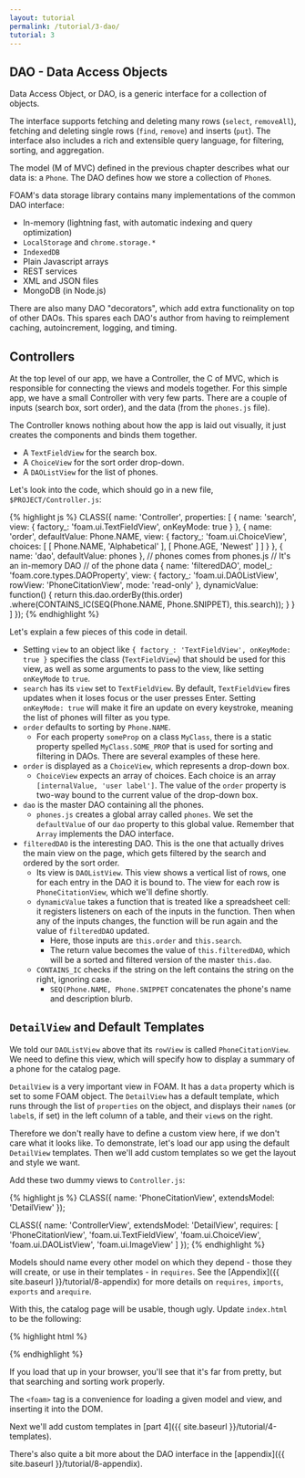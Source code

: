 ```yaml
---
layout: tutorial
permalink: /tutorial/3-dao/
tutorial: 3
---
```


## DAO - Data Access Objects

Data Access Object, or DAO, is a generic interface for a collection of objects.

The interface supports fetching and deleting many rows (`select`, `removeAll`),
fetching and deleting single rows (`find`, `remove`) and inserts (`put`). The
interface also includes a rich and extensible query language, for filtering,
sorting, and aggregation.

The model (M of MVC) defined in the previous chapter describes what our data is:
a `Phone`. The DAO defines how we store a collection of `Phone`s.

FOAM's data storage library contains many implementations of the common DAO
interface:
- In-memory (lightning fast, with automatic indexing and query optimization)
- `LocalStorage` and `chrome.storage.*`
- `IndexedDB`
- Plain Javascript arrays
- REST services
- XML and JSON files
- MongoDB (in Node.js)

There are also many DAO "decorators", which add extra functionality on top of
other DAOs. This spares each DAO's author from having to reimplement caching,
autoincrement, logging, and timing.

## Controllers

At the top level of our app, we have a Controller, the C of MVC, which is responsible for connecting the views and models together. For this simple app, we have a small Controller with very few parts. There are a couple of inputs (search box, sort order), and the data (from the `phones.js` file).

The Controller knows nothing about how the app is laid out visually, it just creates the components and binds them together.

- A `TextFieldView` for the search box.
- A `ChoiceView` for the sort order drop-down.
- A `DAOListView` for the list of phones.

Let's look into the code, which should go in a new file, `$PROJECT/Controller.js`:

{% highlight js %}
CLASS({
  name: 'Controller',
  properties: [
    {
      name: 'search',
      view: { factory_: 'foam.ui.TextFieldView', onKeyMode: true }
    },
    {
      name: 'order',
      defaultValue: Phone.NAME,
      view: { factory_: 'foam.ui.ChoiceView', choices: [
        [ Phone.NAME, 'Alphabetical' ],
        [ Phone.AGE,  'Newest' ]
      ] }
    },
    { name: 'dao', defaultValue: phones },    // phones comes from phones.js
                                              // It's an in-memory DAO
                                              // of the phone data
    {
      name: 'filteredDAO',
      model_: 'foam.core.types.DAOProperty',
      view: {
        factory_: 'foam.ui.DAOListView',
        rowView: 'PhoneCitationView',
        mode: 'read-only'
      },
      dynamicValue: function() {
        return this.dao.orderBy(this.order)
            .where(CONTAINS_IC(SEQ(Phone.NAME, Phone.SNIPPET), this.search));
      }
    }
  ]
});
{% endhighlight %}

Let's explain a few pieces of this code in detail.

- Setting `view` to an object like
  `{ factory_: 'TextFieldView', onKeyMode: true }` specifies the class
  (`TextFieldView`) that should be used for this view, as well as some arguments
  to pass to the view, like setting `onKeyMode` to `true`.
- `search` has its `view` set to `TextFieldView`. By default, `TextFieldView`
  fires updates when it loses focus or the user presses Enter. Setting
  `onKeyMode: true` will make it fire an update on every keystroke, meaning the
  list of phones will filter as you type.
- `order` defaults to sorting by `Phone.NAME`.
    - For each property `someProp` on a class `MyClass`, there is a static
    property spelled `MyClass.SOME_PROP` that is used for sorting and filtering
    in DAOs. There are several examples of these here.
- `order` is displayed as a `ChoiceView`, which represents a drop-down box.
    - `ChoiceView` expects an array of choices. Each choice is an array
      `[internalValue, 'user label']`. The value of the `order` property is
      two-way bound to the current value of the drop-down box.
- `dao` is the master DAO containing all the phones.
    - `phones.js` creates a global array called `phones`. We set the
    `defaultValue` of our `dao` property to this global value. Remember that
    `Array` implements the DAO interface.
- `filteredDAO` is the interesting DAO. This is the one that actually drives the
  main view on the page, which gets filtered by the search and ordered by the
  sort order.
    - Its view is `DAOListView`. This view shows a vertical list of rows, one
      for each entry in the DAO it is bound to. The view for each row is
      `PhoneCitationView`, which we'll define shortly.
    - `dynamicValue` takes a function that is treated like a spreadsheet cell:
      it registers listeners on each of the inputs in the function. Then when
      any of the inputs changes, the function will be run again and the value of
      `filteredDAO` updated.
        - Here, those inputs are `this.order` and `this.search`.
        - The return value becomes the value of `this.filteredDAO`, which will
          be a sorted and filtered version of the master `this.dao`.
    - `CONTAINS_IC` checks if the string on the left contains the string on the
      right, ignoring case.
      - `SEQ(Phone.NAME, Phone.SNIPPET` concatenates the phone's name and
        description blurb.


## `DetailView` and Default Templates

We told our `DAOListView` above that its `rowView` is called
`PhoneCitationView`. We need to define this view, which will specify how to
display a summary of a phone for the catalog page.

`DetailView` is a very important view in FOAM. It has a `data` property which is
set to some FOAM object. The `DetailView` has a default template, which runs
through the list of `properties` on the object, and displays their
`name`s (or `label`s, if set) in the left column of a table, and their `view`s
on the right.

Therefore we don't really have to define a custom view here, if we don't care
what it looks like. To demonstrate, let's load our app using the default
`DetailView` templates. Then we'll add custom templates so we get the layout and
style we want.

Add these two dummy views to `Controller.js`:

{% highlight js %}
CLASS({
  name: 'PhoneCitationView',
  extendsModel: 'DetailView'
});

CLASS({
  name: 'ControllerView',
  extendsModel: 'DetailView',
  requires: [
    'PhoneCitationView',
    'foam.ui.TextFieldView',
    'foam.ui.ChoiceView',
    'foam.ui.DAOListView',
    'foam.ui.ImageView'
  ]
});
{% endhighlight %}

Models should name every other model on which they depend - those they will
create, or use in their templates - in `requires`. See the
[Appendix]({{ site.baseurl }}/tutorial/8-appendix) for more details on
`requires`, `imports`, `exports` and `arequire`.

With this, the catalog page will be usable, though ugly. Update `index.html` to be the following:

{% highlight html %}
<html>
  <head>
    <script src="foam/core/bootFOAM.js"></script>
    <link rel="stylesheet" href="foam/core/foam.css" />
    <script src="Phone.js"></script>
    <script src="phones.js"></script>
    <script src="Controller.js"></script>
  </head>
  <body>
    <foam id="cat" model="Controller" view="ControllerView"></foam>
  </body>
</html>
{% endhighlight %}

If you load that up in your browser, you'll see that it's far from pretty, but
that searching and sorting work properly.

The `<foam>` tag is a convenience for loading a given model and view, and
inserting it into the DOM.

Next we'll add custom templates in
[part 4]({{ site.baseurl }}/tutorial/4-templates).

There's also quite a bit more about the DAO interface in the
[appendix]({{ site.baseurl }}/tutorial/8-appendix).

